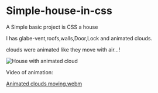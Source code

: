 # Simple-house-in-css

A Simple basic project is CSS a house

I has glabe-vent,roofs,walls,Door,Lock and animated clouds.

clouds were animated like they move with air...!


![House with animated cloud](https://github.com/GURUPRASATH-DEVELOPER/Simple-house-in-css/assets/138384576/f92c08f4-d2ce-46ee-9102-c92402623781)


Video of animation:

[Animated clouds moving.webm](https://github.com/GURUPRASATH-DEVELOPER/Simple-house-in-css/assets/138384576/4852e8fb-0ffa-47d9-bb6e-f7a033b76eac)
